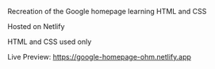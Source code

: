 Recreation of the Google homepage learning HTML and CSS

Hosted on Netlify

HTML and CSS used only

Live Preview: https://google-homepage-ohm.netlify.app
